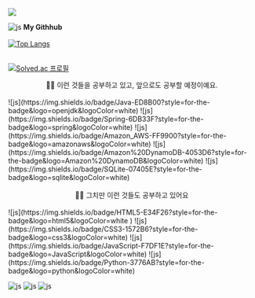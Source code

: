<img src="https://capsule-render.vercel.app/api?type=venom&color=0:00b749,100:fefe66&height=150&section=header&text=Welcome%20to-nl-Chaeyoung's%20Github&fontSize=30&fontColor=------" />

![js](https://img.shields.io/badge/GitHub-100000?style=for-the-badge&logo=github&logoColor=white)
**My Githhub** <br><br>
[![Top Langs](https://github-readme-stats.vercel.app/api/top-langs/?username=Chaeyoung714)](https://github.com/anuraghazra/github-readme-stats) <br><br>

[![Solved.ac
프로필](http://mazassumnida.wtf/api/mini/generate_badge?boj=joychae0714)](https://solved.ac/joychae0714)

<center>🏃‍♂️ 이런 것들을 공부하고 있고, 앞으로도 공부할 예정이예요.</center><br>
![js](https://img.shields.io/badge/Java-ED8B00?style=for-the-badge&logo=openjdk&logoColor=white)
![js](https://img.shields.io/badge/Spring-6DB33F?style=for-the-badge&logo=spring&logoColor=white)
![js](https://img.shields.io/badge/Amazon_AWS-FF9900?style=for-the-badge&logo=amazonaws&logoColor=white)
![js](https://img.shields.io/badge/Amazon%20DynamoDB-4053D6?style=for-the-badge&logo=Amazon%20DynamoDB&logoColor=white)
![js](https://img.shields.io/badge/SQLite-07405E?style=for-the-badge&logo=sqlite&logoColor=white)<br><br>

<center>🧑‍💻 그치만 이런 것들도 공부하고 있어요</center><br>
![js](https://img.shields.io/badge/HTML5-E34F26?style=for-the-badge&logo=html5&logoColor=white
)
![js](https://img.shields.io/badge/CSS3-1572B6?style=for-the-badge&logo=css3&logoColor=white)
![js](https://img.shields.io/badge/JavaScript-F7DF1E?style=for-the-badge&logo=JavaScript&logoColor=white)
![js](https://img.shields.io/badge/Python-3776AB?style=for-the-badge&logo=python&logoColor=white)<br>

![js](https://img.shields.io/badge/TypeScript-007ACC?style=for-the-badge&logo=typescript&logoColor=white)
![js](https://img.shields.io/badge/Django-092E20?style=for-the-badge&logo=django&logoColor=white)
![js](https://img.shields.io/badge/Node.js-43853D?style=for-the-badge&logo=node.js&logoColor=white)
 <br>

